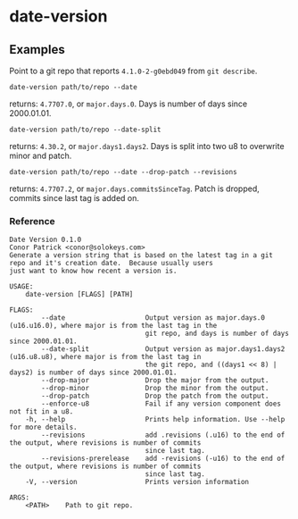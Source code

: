# date-version

## Examples

Point to a git repo that reports `4.1.0-2-g0ebd049` from `git describe`.

```
date-version path/to/repo --date
```

returns: `4.7707.0`, or `major.days.0`.  Days is number of days since 2000.01.01.


```
date-version path/to/repo --date-split
```

returns: `4.30.2`, or `major.days1.days2`.  Days is split into two u8 to overwrite minor and patch.

```
date-version path/to/repo --date --drop-patch --revisions
```

returns: `4.7707.2`, or `major.days.commitsSinceTag`.  Patch is dropped, commits since last tag is added on.

### Reference

```
Date Version 0.1.0
Conor Patrick <conor@solokeys.com>
Generate a version string that is based on the latest tag in a git repo and it's creation date.  Because usually users
just want to know how recent a version is.

USAGE:
    date-version [FLAGS] [PATH]

FLAGS:
        --date                    Output version as major.days.0 (u16.u16.0), where major is from the last tag in the
                                  git repo, and days is number of days since 2000.01.01.
        --date-split              Output version as major.days1.days2 (u16.u8.u8), where major is from the last tag in
                                  the git repo, and ((days1 << 8) | days2) is number of days since 2000.01.01.
        --drop-major              Drop the major from the output.
        --drop-minor              Drop the minor from the output.
        --drop-patch              Drop the patch from the output.
        --enforce-u8              Fail if any version component does not fit in a u8.
    -h, --help                    Prints help information. Use --help for more details.
        --revisions               add .revisions (.u16) to the end of the output, where revisions is number of commits
                                  since last tag.
        --revisions-prerelease    add -revisions (-u16) to the end of the output, where revisions is number of commits
                                  since last tag.
    -V, --version                 Prints version information

ARGS:
    <PATH>    Path to git repo.
```



